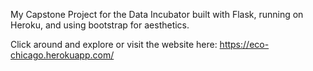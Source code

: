 My Capstone Project for the Data Incubator built with Flask, running on Heroku, and using bootstrap for aesthetics.

Click around and explore or visit the website here:
https://eco-chicago.herokuapp.com/
